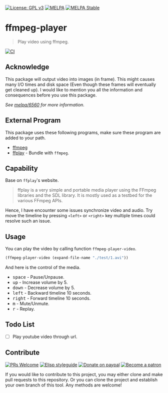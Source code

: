 [![License: GPL v3](https://img.shields.io/badge/License-GPL%20v3-blue.svg)](https://www.gnu.org/licenses/gpl-3.0)
[![MELPA](https://melpa.org/packages/ffmpeg-player-badge.svg)](https://melpa.org/#/ffmpeg-player)
[![MELPA Stable](https://stable.melpa.org/packages/ffmpeg-player-badge.svg)](https://stable.melpa.org/#/ffmpeg-player)

# ffmpeg-player
> Play video using ffmpeg.

[![CI](https://github.com/jcs-elpa/ffmpeg-player/actions/workflows/test.yml/badge.svg)](https://github.com/jcs-elpa/ffmpeg-player/actions/workflows/test.yml)

## Acknowledge

This package will output video into images (in frame). This might causes
many I/O times and disk space (Even though these frames will eventually get 
cleaned up). I would like to mention you all the information and consequences
before you use this package.

*See [melpa/6560](https://github.com/melpa/melpa/pull/6560) for more information.*

## External Program

This package uses these following programs, make sure these program are added
to your path.

* [ffmpeg](https://www.ffmpeg.org/)
* [ffplay](https://www.ffmpeg.org/) - Bundle with `ffmpeg`.

## Capability

Base on `ffplay`'s website.

> ffplay is a very simple and portable media player using the FFmpeg libraries
and the SDL library. It is mostly used as a testbed for the various FFmpeg APIs.

Hence, I have encounter some issues synchronize video and audio. Try move the
timeline by pressing `<left>` or `<right>` key multiple times could resolve
such an issue.

## Usage

You can play the video by calling function `ffmpeg-player-video`.

```el
(ffmpeg-player-video (expand-file-name "./test/1.avi"))
```

And here is the control of the media.

* <kbd>space</kbd> - Pause/Unpause.
* <kbd>up</kbd> - Increase volume by 5.
* <kbd>down</kbd> - Decrease volume by 5.
* <kbd>left</kbd> - Backward timeline 10 seconds.
* <kbd>right</kbd> - Forward timeline 10 seconds.
* <kbd>m</kbd> - Mute/Unmute.
* <kbd>r</kbd> - Replay.

## Todo List

- [ ] Play youtube video through url.

## Contribute

[![PRs Welcome](https://img.shields.io/badge/PRs-welcome-brightgreen.svg)](http://makeapullrequest.com)
[![Elisp styleguide](https://img.shields.io/badge/elisp-style%20guide-purple)](https://github.com/bbatsov/emacs-lisp-style-guide)
[![Donate on paypal](https://img.shields.io/badge/paypal-donate-1?logo=paypal&color=blue)](https://www.paypal.me/jcs090218)
[![Become a patron](https://img.shields.io/badge/patreon-become%20a%20patron-orange.svg?logo=patreon)](https://www.patreon.com/jcs090218)

If you would like to contribute to this project, you may either
clone and make pull requests to this repository. Or you can
clone the project and establish your own branch of this tool.
Any methods are welcome!
